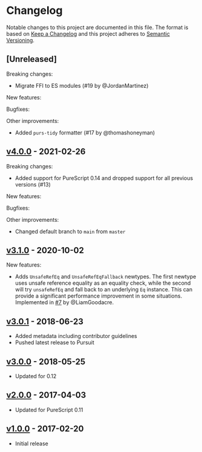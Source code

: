 # Changelog

Notable changes to this project are documented in this file. The format is based on [Keep a Changelog](https://keepachangelog.com/en/1.0.0/) and this project adheres to [Semantic Versioning](https://semver.org/spec/v2.0.0.html).

## [Unreleased]

Breaking changes:
- Migrate FFI to ES modules (#19 by @JordanMartinez)

New features:

Bugfixes:

Other improvements:
- Added `purs-tidy` formatter (#17 by @thomashoneyman)

## [v4.0.0](https://github.com/purescript-contrib/purescript-unsafe-reference/releases/tag/v4.0.0) - 2021-02-26

Breaking changes:
- Added support for PureScript 0.14 and dropped support for all previous versions (#13)

New features:

Bugfixes:

Other improvements:
- Changed default branch to `main` from `master`

## [v3.1.0](https://github.com/purescript-contrib/purescript-unsafe-reference/releases/tag/v3.1.0) - 2020-10-02

New features:
  - Adds `UnsafeRefEq` and `UnsafeRefEqFallback` newtypes. The first newtype uses unsafe reference equality as an equality check, while the second will try `unsafeRefEq` and fall back to an underlying `Eq` instance. This can provide a significant performance improvement in some situations. Implemented in [#7](https://github.com/purescript-contrib/purescript-unsafe-reference/pull/7) by @LiamGoodacre.

## [v3.0.1](https://github.com/purescript-contrib/purescript-unsafe-reference/releases/tag/v3.0.1) - 2018-06-23

- Added metadata including contributor guidelines
- Pushed latest release to Pursuit

## [v3.0.0](https://github.com/purescript-contrib/purescript-unsafe-reference/releases/tag/v3.0.0) - 2018-05-25

- Updated for 0.12

## [v2.0.0](https://github.com/purescript-contrib/purescript-unsafe-reference/releases/tag/v2.0.0) - 2017-04-03

- Updated for PureScript 0.11

## [v1.0.0](https://github.com/purescript-contrib/purescript-unsafe-reference/releases/tag/v1.0.0) - 2017-02-20

- Initial release

